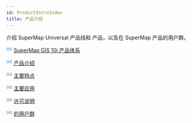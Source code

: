 ```yaml
---
id: ProductIntroIndex
title: 产品介绍
---
```

介绍 SuperMap Universal 产品线和  产品，以及在 SuperMap 产品的用户群。

![](../img/smalltitle.png) [ SuperMap GIS 10i 产品体系](ProductLine.html)

![](../img/smalltitle.png) [ 产品介绍](ProductIntro.html)

![](../img/smalltitle.png) [ 主要特点](ProductIntroFeatures.html)

![](../img/smalltitle.png) [ 主要应用](ProductIntroFunction.html)

![](../img/smalltitle.png) [ 许可说明](LicenseIntro2.html)

![](../img/smalltitle.png) [ 的用户群](ProductUsers.html)

